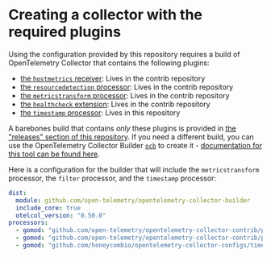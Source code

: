# Creating a collector with the required plugins

Using the configuration provided by this repository requires a build of OpenTelemetry Collector that contains the following plugins:

* [the `hostmetrics` receiver](https://github.com/open-telemetry/opentelemetry-collector-contrib/tree/main/receiver/hostmetricsreceiver#readme): Lives in the contrib repository
* [the `resourcedetection` processor](https://github.com/open-telemetry/opentelemetry-collector-contrib/tree/main/processor/resourcedetectionprocessor): Lives in the contrib repository
* [the `metricstransform` processor](https://github.com/open-telemetry/opentelemetry-collector-contrib/tree/main/processor/metricstransformprocessor#readme): Lives in the contrib repository
* [the `healthcheck` extension](https://github.com/open-telemetry/opentelemetry-collector-contrib/tree/main/extension/healthcheckextension#readme): Lives in the contrib repository
* [the `timestamp` processor](../timestampprocessor): Lives in this repository

A barebones build that contains *only* these plugins is provided in [the "releases" section of this repository](https://github.com/honeycombio/opentelemetry-collector-configs/releases). If you need a different build, you can use the OpenTelemetry Collector Builder [`ocb`](https://github.com/open-telemetry/opentelemetry-collector/releases) to create it - [documentation for this tool can be found here](https://github.com/open-telemetry/opentelemetry-collector/blob/main/cmd/builder/README.md).

Here is a configuration for the builder that will include the `metricstransform` processor, the `filter` processor, and the `timestamp` processor:

```yaml
dist:
  module: github.com/open-telemetry/opentelemetry-collector-builder
  include_core: true
  otelcol_version: "0.50.0"
processors:
  - gomod: "github.com/open-telemetry/opentelemetry-collector-contrib/processor/filterprocessor v0.50.0"
  - gomod: "github.com/open-telemetry/opentelemetry-collector-contrib/processor/metricstransformprocessor v0.50.0"
  - gomod: "github.com/honeycombio/opentelemetry-collector-configs/timestampprocessor v1.4.0"
```
